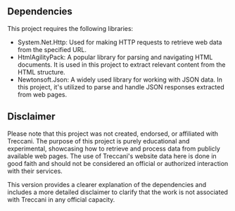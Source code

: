 
## Dependencies
This project requires the following libraries:

- System.Net.Http: Used for making HTTP requests to retrieve web data from the specified URL.
- HtmlAgilityPack: A popular library for parsing and navigating HTML documents. It is used in this project to extract relevant content from the HTML structure.
- Newtonsoft.Json: A widely used library for working with JSON data. In this project, it's utilized to parse and handle JSON responses extracted from web pages.

## Disclaimer
Please note that this project was not created, endorsed, or affiliated with Treccani. The purpose of this project is purely educational and experimental, showcasing how to retrieve and process data from publicly available web pages. The use of Treccani's website data here is done in good faith and should not be considered an official or authorized interaction with their services.

This version provides a clearer explanation of the dependencies and includes a more detailed disclaimer to clarify that the work is not associated with Treccani in any official capacity.
